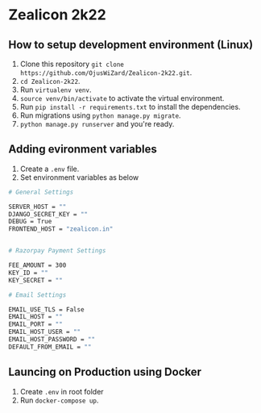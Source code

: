 # Zealicon 2k22

## How to setup development environment (Linux)
1. Clone this repository `git clone https://github.com/OjusWiZard/Zealicon-2k22.git`.
2. `cd Zealicon-2k22`.
3. Run `virtualenv venv`.
4. `source venv/bin/activate` to activate the virtual environment.
5. Run `pip install -r requirements.txt` to install the dependencies.
6. Run migrations using `python manage.py migrate`.
7. `python manage.py runserver` and you're ready.

## Adding evironment variables
1. Create a `.env` file.
2. Set environment variables as below
```sh
# General Settings

SERVER_HOST = ""
DJANGO_SECRET_KEY = ""
DEBUG = True
FRONTEND_HOST = "zealicon.in"


# Razorpay Payment Settings

FEE_AMOUNT = 300
KEY_ID = ""
KEY_SECRET = ""

# Email Settings

EMAIL_USE_TLS = False
EMAIL_HOST = ""
EMAIL_PORT = ""
EMAIL_HOST_USER = ""
EMAIL_HOST_PASSWORD = ""
DEFAULT_FROM_EMAIL = ""
```

## Launcing on Production using Docker
1. Create `.env` in root folder
3. Run `docker-compose up`.